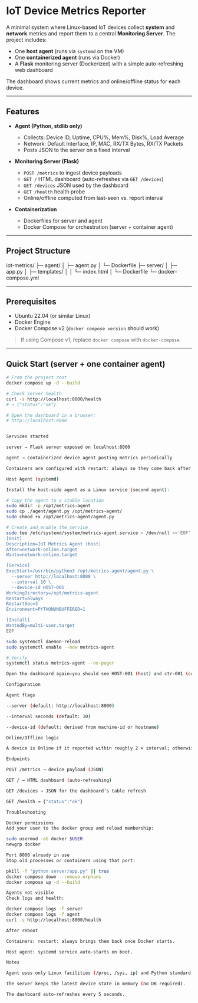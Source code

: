 # IoT Device Metrics Reporter

A minimal system where Linux-based IoT devices collect **system** and **network** metrics and report them to a central **Monitoring Server**. The project includes:
- One **host agent** (runs via `systemd` on the VM)
- One **containerized agent** (runs via Docker)
- A **Flask** monitoring server (Dockerized) with a simple auto-refreshing web dashboard

The dashboard shows current metrics and online/offline status for each device.

---

## Features

- **Agent (Python, stdlib only)**  
  - Collects: Device ID, Uptime, CPU%, Mem%, Disk%, Load Average  
  - Network: Default Interface, IP, MAC, RX/TX Bytes, RX/TX Packets  
  - Posts JSON to the server on a fixed interval

- **Monitoring Server (Flask)**  
  - `POST /metrics` to ingest device payloads  
  - `GET /` HTML dashboard (auto-refreshes via `GET /devices`)  
  - `GET /devices` JSON used by the dashboard  
  - `GET /health` health probe  
  - Online/offline computed from last-seen vs. report interval

- **Containerization**  
  - Dockerfiles for server and agent  
  - Docker Compose for orchestration (server + container agent)

---

## Project Structure

iot-metrics/
├─ agent/
│ ├─ agent.py
│ └─ Dockerfile
├─ server/
│ ├─ app.py
│ ├─ templates/
│ │ └─ index.html
│ └─ Dockerfile
└─ docker-compose.yml


---

## Prerequisites

- Ubuntu 22.04 (or similar Linux)
- Docker Engine
- Docker Compose v2 (`docker compose version` should work)

> If using Compose v1, replace `docker compose` with `docker-compose`.

---

## Quick Start (server + one container agent)

```bash
# From the project root
docker compose up -d --build

# Check server health
curl -s http://localhost:8000/health
# → {"status":"ok"}

# Open the dashboard in a browser:
# http://localhost:8000


Services started

server → Flask server exposed on localhost:8000

agent → containerized device agent posting metrics periodically

Containers are configured with restart: always so they come back after reboot (once Docker starts).

Host Agent (systemd)

Install the host-side agent as a Linux service (second agent):

# Copy the agent to a stable location
sudo mkdir -p /opt/metrics-agent
sudo cp ./agent/agent.py /opt/metrics-agent/
sudo chmod +x /opt/metrics-agent/agent.py

# Create and enable the service
sudo tee /etc/systemd/system/metrics-agent.service > /dev/null <<'EOF'
[Unit]
Description=IoT Metrics Agent (host)
After=network-online.target
Wants=network-online.target

[Service]
ExecStart=/usr/bin/python3 /opt/metrics-agent/agent.py \
  --server http://localhost:8000 \
  --interval 10 \
  --device-id HOST-001
WorkingDirectory=/opt/metrics-agent
Restart=always
RestartSec=3
Environment=PYTHONUNBUFFERED=1

[Install]
WantedBy=multi-user.target
EOF

sudo systemctl daemon-reload
sudo systemctl enable --now metrics-agent

# Verify
systemctl status metrics-agent --no-pager

Open the dashboard again—you should see HOST-001 (host) and ctr-001 (container) online.

Configuration

Agent flags

--server (default: http://localhost:8000)

--interval seconds (default: 10)

--device-id (default: derived from machine-id or hostname)

Online/Offline logic

A device is Online if it reported within roughly 2 × interval; otherwise Offline.

Endpoints

POST /metrics → device payload (JSON)

GET / → HTML dashboard (auto-refreshing)

GET /devices → JSON for the dashboard’s table refresh

GET /health → {"status":"ok"}

Troubleshooting

Docker permissions
Add your user to the docker group and reload membership:

sudo usermod -aG docker $USER
newgrp docker

Port 8000 already in use
Stop old processes or containers using that port:

pkill -f "python server/app.py" || true
docker compose down --remove-orphans
docker compose up -d --build

Agents not visible
Check logs and health:

docker compose logs -f server
docker compose logs -f agent
curl -s http://localhost:8000/health

After reboot

Containers: restart: always brings them back once Docker starts.

Host agent: systemd service auto-starts on boot.

Notes

Agent uses only Linux facilities (/proc, /sys, ip) and Python standard library.

The server keeps the latest device state in memory (no DB required).

The dashboard auto-refreshes every 5 seconds.
